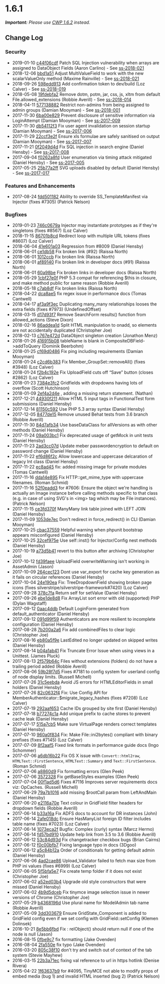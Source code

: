 # 1.6.1

_**Important:** Please use [CWP 1.6.2](cwp_recipe_basic_1.6.2) instead._

<!--- Changes below this line will be automatically regenerated -->

## Change Log

### Security

 * 2019-01-10 [c44f06cdf](https://github.com/silverstripe/silverstripe-framework/commit/c44f06cdf10387a987e4efb096ff06b3bb4495ef) Patch SQL Injection vulnerability when arrays are assigned to DataObject Fields (Aaron Carlino) - See [ss-2018-021](https://www.silverstripe.org/download/security-releases/ss-2018-021)
 * 2018-12-06 [bbd1a51](https://github.com/silverstripe-australia/silverstripe-multivaluefield/commit/bbd1a5194e61a77f149254124076313a629cf6c9) Adjust MultiValueField to work with the new scalarValueOnly method (Maxime Rainville) - See [ss-2018-021](https://www.silverstripe.org/download/security-releases/ss-2018-021)
 * 2018-09-26 [598edd913](https://github.com/silverstripe/silverstripe-framework/commit/598edd91341f389d7b919ec1201e03d2aba4d284) Add confirmation token to dev/build (Loz Calver) - See [ss-2018-019](https://www.silverstripe.org/download/security-releases/ss-2018-019)
 * 2018-05-08 [19fdebfa2](https://github.com/silverstripe/silverstripe-framework/commit/19fdebfa245506626561bc9626d9ac325acb14da) Remove dotm, potm, jar, css, js, xltm from default File.allowed_extensions (Robbie Averill) - See [ss-2018-014](https://www.silverstripe.org/download/security-releases/ss-2018-014)
 * 2018-04-11 [577138882](https://github.com/silverstripe/silverstripe-framework/commit/577138882163e4b8782ea043487944d30d88e753) Restrict non-admins from being assigned to admin groups (Damian Mooyman) - See [ss-2018-001](https://www.silverstripe.org/download/security-releases/ss-2018-001)
 * 2017-11-30 [6ba00e829](https://github.com/silverstripe/silverstripe-framework/commit/6ba00e829a9fb360dfe5cb0bc3d4544016c82357) Prevent disclosure of sensitive information via LoginAttempt (Damian Mooyman) - See [ss-2017-009](https://www.silverstripe.org/download/security-releases/ss-2017-009)
 * 2017-11-30 [db54112f3](https://github.com/silverstripe/silverstripe-framework/commit/db54112f3cca012e33257c782dffd7154bf663a5) Fix user agent invalidation on session startup (Damian Mooyman) - See [ss-2017-006](https://www.silverstripe.org/download/security-releases/ss-2017-006)
 * 2017-11-29 [22ccf3e2f](https://github.com/silverstripe/silverstripe-framework/commit/22ccf3e2f9092f51e7f7288ce108598c6f17b49c) Ensure xls formulae are safely sanitised on output (Damian Mooyman) - See [ss-2017-007](https://www.silverstripe.org/download/security-releases/ss-2017-007)
 * 2017-11-21 [0f2049d4d](https://github.com/silverstripe/silverstripe-framework/commit/0f2049d4d466e05f5d7f07fc63580836de8c6bff) Fix SQL injection in search engine (Daniel Hensby) - See [ss-2017-008](https://www.silverstripe.org/download/security-releases/ss-2017-008)
 * 2017-09-04 [f0262a8fd](https://github.com/silverstripe/silverstripe-framework/commit/f0262a8fd9ab5fb51b178ace3c3487351217f5a0) User enumeration via timing attack mitigated (Daniel Hensby) - See [ss-2017-005](https://www.silverstripe.org/download/security-releases/ss-2017-005)
 * 2017-05-25 [25b77a2ff](https://github.com/silverstripe/silverstripe-framework/commit/25b77a2ff8deabe8e8894002b9a5647eaec27b0a) SVG uploads disabled by default (Daniel Hensby) - See [ss-2017-017](https://www.silverstripe.org/download/security-releases/ss-2017-017)

### Features and Enhancements

 * 2017-08-24 [fdd501182](https://github.com/silverstripe/silverstripe-framework/commit/fdd501182e8403ef082c2954bb66e0b8b6dd7b71) Ability to override SS_TemplateManifest via Injector (fixes #7305) (Patrick Nelson)

### Bugfixes

 * 2019-01-23 [746c0679a](https://github.com/silverstripe/silverstripe-framework/commit/746c0679ad1d6ceac03d2adf167367f0ca2259cd) Injector may instantiate prototypes as if they're singletons (fixes #8567) (Loz Calver)
 * 2018-11-15 [86701b8cd](https://github.com/silverstripe/silverstripe-framework/commit/86701b8cd0cd5f8de813a7c9347e7c8055d878f4) Redirect loop with multiple URL tokens (fixes #8607) (Loz Calver)
 * 2018-06-04 [41e601a03](https://github.com/silverstripe/silverstripe-framework/commit/41e601a036307065d9ea2ba8862f67be738d402f) Regression from #8009 (Daniel Hensby)
 * 2018-06-01 [ce1db58](https://github.com/silverstripe/cwp/commit/ce1db58045b6b1cfcfda8cc2ef7d88d1a3e0f17d) Fix broken link (#92) (Raissa North)
 * 2018-06-01 [1012ccb](https://github.com/silverstripe/cwp/commit/1012ccbb4c231caae30faa398c4aca935c5a3048) Fix broken link (Raissa North)
 * 2018-06-01 [af89140](https://github.com/silverstripe/cwp/commit/af8914063d3a3a8298ef6c3936f72ddd51d7174d) Fix broken link in developer docs (#91) (Raissa North)
 * 2018-06-01 [60a98be](https://github.com/silverstripe/cwp/commit/60a98be6391ec70f7fc6c4847ed2c9f60a44686c) Fix broken links in developer docs (Raissa North)
 * 2018-05-29 [1cbf27e0f](https://github.com/silverstripe/silverstripe-framework/commit/1cbf27e0f47c3547914b03193d0f5f77c87ff8d5) PHP 5.3 compat for referencing $this in closure, and make method public for same reason (Robbie Averill)
 * 2018-05-18 [c7ab8df](https://github.com/silverstripe/cwp/commit/c7ab8df9d6b6deeaf05a66d026b348f0e784872d) Fix broken links (Raissa North)
 * 2018-04-22 [dca8ae5](https://github.com/silverstripe/cwp/commit/dca8ae53a678a9de964dc3b5bbc11c71fcd7b5d3) fix regex issue in performance docs (Tomas Cantwell)
 * 2018-04-17 [af3a9f3ec](https://github.com/silverstripe/silverstripe-framework/commit/af3a9f3ec8a5465f841c5aa8ee1faf40c1b76bf4) Duplicating many_many relationships looses the extra fields (fixes #7973) (UndefinedOffset)
 * 2018-03-15 [d17d93f7](https://github.com/silverstripe/silverstripe-cms/commit/d17d93f784a6e01f3d396c55adc623d69a90261a) Remove SearchForm results() function from allowed_actions (Steve Dixon)
 * 2018-02-16 [86addea1d](https://github.com/silverstripe/silverstripe-framework/commit/86addea1d2a7b2e28ae8115279ae358bcb46648a) Split HTML manipulation to onadd, so elements are not accidentally duplicated (Christopher Joe)
 * 2018-02-13 [c767e472d](https://github.com/silverstripe/silverstripe-framework/commit/c767e472dc494408460ef47c27b8d34475da4ac6) DataObject singleton creation (Jonathon Menz)
 * 2018-01-26 [416915b08](https://github.com/silverstripe/silverstripe-framework/commit/416915b08248285083518850ad8d015ca8ed25c2) tableName is blank in CompositeDBField-&gt;addToQuery (Dominik Beerbohm)
 * 2018-01-25 [cf69d0486](https://github.com/silverstripe/silverstripe-framework/commit/cf69d048665befa90eb43146f86cde984b876b3a) Fix ping including requirements (Damian Mooyman)
 * 2018-01-24 [c2cd6b383](https://github.com/silverstripe/silverstripe-framework/commit/c2cd6b3832c6bc4775b2742df593b445c2aca391) Fix Member_GroupSet::removeAll() (fixes #3948) (Loz Calver)
 * 2018-01-24 [f2b4c192e](https://github.com/silverstripe/silverstripe-framework/commit/f2b4c192ec4d70779f7c667a976e741a7f3a26c5) Fix UploadField cuts off “Save” button (closes #2862) (Loz Calver)
 * 2018-01-23 [7384e3fc2](https://github.com/silverstripe/silverstripe-framework/commit/7384e3fc25987742ea08af74b704857a936e8ec0) Gridfields with dropdowns having lots of overflow (Scott Hutchinson)
 * 2018-01-09 [2ef4a2d4e](https://github.com/silverstripe/silverstripe-framework/commit/2ef4a2d4ee86577b00311e65bbeb0439f7aaa1fc) , adding a missing return statement. (Nathan)
 * 2017-12-21 [44930f211](https://github.com/silverstripe/silverstripe-framework/commit/44930f211be3f658fc92f2d5318255de03078701) Allow HTML 5 input tags in FunctionalTest form submissions (Daniel Hensby)
 * 2017-12-14 [81150c592](https://github.com/silverstripe/silverstripe-framework/commit/81150c59225dbf1e95bb0b4dbcfbe18346f2bdff) Use PHP 5.3 array syntax (Daniel Hensby)
 * 2017-12-05 [8477de15](https://github.com/silverstripe/silverstripe-siteconfig/commit/8477de15203c4c80ca55365200fa3c7c031d70d8) Remove unused Behat tests from 3.6 branch (Robbie Averill)
 * 2017-11-30 [84d7afb34](https://github.com/silverstripe/silverstripe-framework/commit/84d7afb3477885e9d69f2ac10838179efc1d3b91) Use baseDataClass for allVersions as with other methods (Daniel Hensby)
 * 2017-11-24 [09a003bc1](https://github.com/silverstripe/silverstripe-framework/commit/09a003bc13390359fa717a4256f9278303d59544) Fix deprecated usage of getMock in unit tests (Daniel Hensby)
 * 2017-11-23 [2ad3cc07d](https://github.com/silverstripe/silverstripe-framework/commit/2ad3cc07d583041e23a5dca0d53ffbdf8c9cd0d0) Update meber passwordencryption to default on password change (Daniel Hensby)
 * 2017-11-22 [ef6d86f2c](https://github.com/silverstripe/silverstripe-framework/commit/ef6d86f2c695d319f9c07ccd9f4d93e83263e356) Allow lowercase and uppercase delcaration of legacy Int class (Daniel Hensby)
 * 2017-11-22 [ec8ad45](https://github.com/silverstripe/cwp/commit/ec8ad45609a1dc00899f34c7d48235d91f86a149) fix: added missing image for private modules (Tomas Cantwell)
 * 2017-11-16 [dda14e895](https://github.com/silverstripe/silverstripe-framework/commit/dda14e89596a0de0b70eace27f7015bc0bb40669) Fix HTTP::get_mime_type with uppercase filenames. (Roman Schmid)
 * 2017-11-16 [52f0eadd3](https://github.com/silverstripe/silverstripe-framework/commit/52f0eadd3b1ad37806a95b6dd05427add3166cc5) for #7606: Ensure the object we're handling is actually an Image instance before calling methods specific to that class (e.g. in case of using SVG's in &lt;img&gt; tag which may be File instances). (Patrick Nelson)
 * 2017-11-15 [ce3fd370f](https://github.com/silverstripe/silverstripe-framework/commit/ce3fd370fb07ffc18742323b0dd99f30cf28cf14) ManyMany link table joined with LEFT JOIN (Daniel Hensby)
 * 2017-11-09 [1053de7ec](https://github.com/silverstripe/silverstripe-framework/commit/1053de7ec39d1a2ce6826ea2db8f55114755098d) Don't redirect in force_redirect() in CLI (Damian Mooyman)
 * 2017-10-25 [cbac37559](https://github.com/silverstripe/silverstripe-framework/commit/cbac3755909bc5d72d923b07747fd6a98e2215dc) Helpful warning when phpunit bootstrap appears misconfigured (Daniel Hensby)
 * 2017-10-25 [32cef975e](https://github.com/silverstripe/silverstripe-framework/commit/32cef975ef6c816d8b5bc953cffbd18492686281) Use self::inst() for Injector/Config nest methods (Daniel Hensby)
 * 2017-10-19 [a73d5b41](https://github.com/silverstripe/silverstripe-cms/commit/a73d5b4177be445128a6fa42e20dd8df13eaf554) revert to this button after archiving (Christopher Joe)
 * 2017-10-12 [fd39faee](https://github.com/silverstripe/silverstripe-cms/commit/fd39faeefd5241cf96313e968142183de767c51b) UploadField overwriteWarning isn't working in AssetAdmin (Jason)
 * 2017-10-09 [264cec123](https://github.com/silverstripe/silverstripe-framework/commit/264cec1239ee8d75e67c5402970a91cf58e50539) Dont use var_export for cache key generation as it fails on circular references (Daniel Hensby)
 * 2017-10-04 [24e190ea](https://github.com/silverstripe/silverstripe-cms/commit/24e190ea8265d16445a3210f7b06de191e474004) Fix: TreeDropdownField showing broken page icons (fixes silverstripe/silverstripe-framework#7420) (Loz Calver)
 * 2017-09-28 [378c7fa](https://github.com/silverstripe-australia/silverstripe-multivaluefield/commit/378c7fa70461cbb36cb5bba664695dbb28f4286d) Return self for setValue (Daniel Hensby)
 * 2017-09-26 [ebe1de8d8](https://github.com/silverstripe/silverstripe-framework/commit/ebe1de8d8b5bc739e74b1001aec3110b6175a303) Fix ArrayList sort error with old (supported) PHP (Dylan Wagstaff)
 * 2017-09-12 [0aac4ddb](https://github.com/silverstripe/silverstripe-cms/commit/0aac4ddb7ecf0f17eda8add235017c10c9f57255) Default LoginForm generated from default_authenticator (Daniel Hensby)
 * 2017-09-12 [091d99f59](https://github.com/silverstripe/silverstripe-framework/commit/091d99f599dcacf6aef2ad1df48311c2399f150c) Authenticators are more resilient to incomplete configuration (Daniel Hensby)
 * 2017-08-28 [7b200a2a6](https://github.com/silverstripe/silverstripe-framework/commit/7b200a2a642a78bffcf0a2f417a4757fb216ecfb) Fix add combinedFiles to clear logic (Christopher Joe)
 * 2017-08-16 [eb80a5f9e](https://github.com/silverstripe/silverstripe-framework/commit/eb80a5f9e89e69480edc7f1c9c66cc7403f547f1) LastEdited no longer updated on skipped writes (Daniel Hensby)
 * 2017-08-14 [b04a1ab41](https://github.com/silverstripe/silverstripe-framework/commit/b04a1ab41c4051923e9d9a9af5dedfa5a3ef67d8) Fix Truncate Error Issue when using views in a Unittest. (James Pluck)
 * 2017-08-13 [2f579b64c](https://github.com/silverstripe/silverstripe-framework/commit/2f579b64cb9cb8986489e312b253dba5061e304b) Files without extensions (folders) do not have a trailing period added (Robbie Averill)
 * 2017-08-06 [59b28f7d5](https://github.com/silverstripe/silverstripe-framework/commit/59b28f7d5bcefd477766611a99643f121af3dc56) Fixes #7181 to config system for userland config of node display limits. (Russell Michell)
 * 2017-07-26 [31c5eebda](https://github.com/silverstripe/silverstripe-framework/commit/31c5eebda089867d61546106b36ca20b21a00026) Avoid JS errors for HTMLEditorFields in small holders (Daniel Hensby)
 * 2017-07-26 [82c0632f4](https://github.com/silverstripe/silverstripe-framework/commit/82c0632f46e00a251d287811652429036d200eff) Fix: Use Config API for MemberAuthenticator::$migrate_legacy_hashes (fixes #7208) (Loz Calver)
 * 2017-07-19 [292aaf653](https://github.com/silverstripe/silverstripe-framework/commit/292aaf65301b2be4bb5e6e1505ccbe98b8ade67f) Cache IDs grouped by site first (Daniel Hensby)
 * 2017-07-18 [b77274c1a](https://github.com/silverstripe/silverstripe-framework/commit/b77274c1a3c3ab8cfa0abf939aa2e4735e534171) Add unique prefix to cache stores to prevent cache leak (Daniel Hensby)
 * 2017-07-17 [515a7cb5](https://github.com/silverstripe/silverstripe-cms/commit/515a7cb569f0cf90787b44fca8845760b539fabe) Make sure VirtualPage renders correct templates (Daniel Hensby)
 * 2017-07-10 [960a0f834](https://github.com/silverstripe/silverstripe-framework/commit/960a0f8343e5ff8379906c2476af4b74da0fd9c9) Fix: Make File::ini2bytes() compliant with binary prefixes (fixes #7145) (Loz Calver)
 * 2017-07-09 [8f2aaf5](https://github.com/silverstripe/cwp/commit/8f2aaf5bc276628a60285157fdcd7c035b41f095) Fixed link formats in performance guide docs (Ingo Schommer)
 * 2017-07-06 [a6db16b22](https://github.com/silverstripe/silverstripe-framework/commit/a6db16b2298738e1ef1329329cbef7c6b33f993e) Fix OS X issue with `Convert::html2raw`, `HTMLText::FirstSentence`, `HTMLText::Summary` and `Text::FirstSentence`. (Roman Schmid)
 * 2017-07-06 [a8860d9](https://github.com/silverstripe/cwp/commit/a8860d90495e51de90b65f7ff0334803156dc3ae) Fix formatting errors (Glen Peek)
 * 2017-07-06 [3572328](https://github.com/silverstripe/cwp/commit/357232873526970d85c0ef7c5c327ada32cbdce0) Fix getBaseStyles examples (Glen Peek)
 * 2017-07-04 [00f1ad5d6](https://github.com/silverstripe/silverstripe-framework/commit/00f1ad5d692f0a44b58bb216e5378e51dc96243d) Fixes #7116 Improves server requirements docs viz: OpCaches. (Russell Michell)
 * 2017-06-29 [79a7b1016](https://github.com/silverstripe/silverstripe-framework/commit/79a7b1016e6046af4f07fcd8bfb40773d1066b7e) add missing $rootCall param from LeftAndMain (Daniel Hensby)
 * 2017-06-20 [e2116a70e](https://github.com/silverstripe/silverstripe-framework/commit/e2116a70ef34433bfe712b4164ae416a76d4430d) Text colour in GridField filter headers for dropdown fields (Robbie Averill)
 * 2017-06-14 [b33a16a](https://github.com/silverstripe/cwp/commit/b33a16a6520e577faaa09630925ffc12b3aa93f4) Fix ADFS docs to account for DR instances (John)
 * 2017-06-14 [2afe018dc](https://github.com/silverstripe/silverstripe-framework/commit/2afe018dc7e380ac84f8e1f7986ce0247e9a254b) Ensure HasManyList foreign ID filter includes table name (fixes #7023) (Loz Calver)
 * 2017-06-14 [1073eca2f](https://github.com/silverstripe/silverstripe-framework/commit/1073eca2fac1b05c0e20b02aea78e8a2f550cfe5) Bugfix: Complex (curly) syntax (Marcz Hermo)
 * 2017-06-14 [fd57bd910](https://github.com/silverstripe/silverstripe-framework/commit/fd57bd9100634682fc5b2d9f493e3c54ce0444ad) Update help link from 3.5 to 3.6 (Robbie Averill)
 * 2017-06-12 [53c84d93d](https://github.com/silverstripe/silverstripe-framework/commit/53c84d93da0f0681fdcb3a061ebe529fd3cd9a9e) Fix changetracker checkbox bugs (Brian Cairns)
 * 2017-06-12 [f0c00bfb7](https://github.com/silverstripe/silverstripe-framework/commit/f0c00bfb7819c0350fa882f899d0c820a2aefa81) Fixing language typo in docs (3Dgoo)
 * 2017-06-12 [a5c84b12a](https://github.com/silverstripe/silverstripe-framework/commit/a5c84b12ab3c0759f696fc48fee3475bab6b3e20) Order of conditionals for getting default admin (Daniel Hensby)
 * 2017-06-06 [4ad2cae86](https://github.com/silverstripe/silverstripe-framework/commit/4ad2cae8642d21e37b5132e4040ca45d2d66c193) Upload_Validator failed to fetch max size from PHP ini values (fixes #6999) (Loz Calver)
 * 2017-06-05 [5f5bfa5e7](https://github.com/silverstripe/silverstripe-framework/commit/5f5bfa5e7045cc96f89fca417f0a7d99dc662fab) Fix create temp folder if it does not exist (Christopher Joe)
 * 2017-06-02 [a52ed03b4](https://github.com/silverstripe/silverstripe-framework/commit/a52ed03b49b8f62573eb3e295bfde84d1ef68f46) Upgrade old style constructors that were missed (Daniel Hensby)
 * 2017-06-02 [4b9d5dceb](https://github.com/silverstripe/silverstripe-framework/commit/4b9d5dceb892a9c41925d058d953a8849b407276) Fix tinymce image selection issue in newer versions of Chrome (Christopher Joe)
 * 2017-05-29 [b4368196d](https://github.com/silverstripe/silverstripe-framework/commit/b4368196d1bcee9fd1714b044c8ae6580c7941c9) Use plural name for ModelAdmin tab name (Robbie Averill)
 * 2017-05-09 [3dd303679](https://github.com/silverstripe/silverstripe-framework/commit/3dd3036792962d5384a72aa0132a64aca7d2ebc2) Ensure GridState_Component is added to GridField config even if we set config with GridField::setConfig (Klemen Dolinsek)
 * 2016-10-21 [8e5bb6fbd](https://github.com/silverstripe/silverstripe-framework/commit/8e5bb6fbdce0b2ca2d08a45534df2264db5e6b12) Fix : relObject() should return null if one of the node is null (Jason)
 * 2016-08-15 [0fbe9c7](https://github.com/silverstripe/cwp/commit/0fbe9c7ee974f1f36b4723a4914231c346d5940d) fix formatting (Jake Ovenden)
 * 2016-08-04 [2fa550e](https://github.com/silverstripe/cwp/commit/2fa550eacf2f0fee8e93ccc26165fe3ecbcb688e) fix typo (Jake Ovenden)
 * 2016-03-20 [805c38f10](https://github.com/silverstripe/silverstripe-framework/commit/805c38f107e7e332d2846407e0a89cade1d33ed1) don't try and switch out of context of the tab system (Stevie Mayhew)
 * 2016-03-15 [22b3a71ec](https://github.com/silverstripe/silverstripe-framework/commit/22b3a71ec0c8cd8c38030fa0bf5449abefafe8a3) fixing val reference to url in https hotlink (Denise Rivera)
 * 2015-04-22 [1f63637b9](https://github.com/silverstripe/silverstripe-framework/commit/1f63637b9369d4644a92523ada5d1a5dc0576c12) for #4095, TinyMCE not able to modify props of embed media (bug 1) and invalid HTML inserted (bug 2) (Patrick Nelson)
